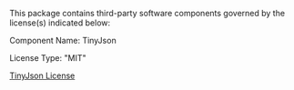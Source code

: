 This package contains third-party software components governed by the license(s) indicated below:

Component Name: TinyJson

License Type: "MIT"

[TinyJson License](https://github.com/pbhogan/TinyJSON/blob/master/LICENSE.md)

